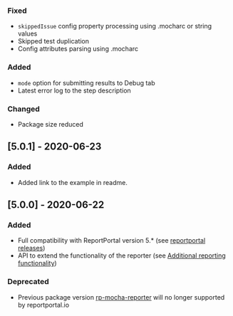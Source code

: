 ### Fixed
- `skippedIssue` config property processing using .mocharc or string values
- Skipped test duplication
- Config attributes parsing using .mocharc

### Added
- `mode` option for submitting results to Debug tab
- Latest error log to the step description

### Changed
- Package size reduced

## [5.0.1] - 2020-06-23
### Added
- Added link to the example in readme.

## [5.0.0] - 2020-06-22
### Added
- Full compatibility with ReportPortal version 5.* (see [reportportal releases](https://github.com/reportportal/reportportal/releases))
- API to extend the functionality of the reporter (see [Additional reporting functionality](https://github.com/reportportal/agent-js-mocha#additional-reporting-functionality))

### Deprecated
- Previous package version [rp-mocha-reporter](https://www.npmjs.com/package/rp-mocha-reporter) will no longer supported by reportportal.io
